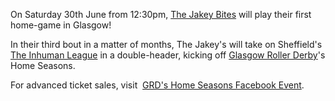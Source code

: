 <html><body><p>On Saturday 30th June from 12:30pm, <a title="The Jakey Bites Facebook Page" href="https://www.facebook.com/pages/The-Jakey-Bites-Scottish-Mens-Roller-Derby/190825187685857" target="_blank">The Jakey Bites</a> will play their first home-game in Glasgow!

In their third bout in a matter of months, The Jakey's will take on Sheffield's <a title="The Inhuman League Website" href="http://theinhumanleague.co.uk/" target="_blank">The Inhuman League</a> in a double-header, kicking off <a title="Glasgow Roller Derby Website" href="http://glasgowrollerderby.com/" target="_blank">Glasgow Roller Derby</a>'s Home Seasons.

For advanced ticket sales, visit  <a title="GRD Home Seasons Facebook Event" href="https://www.facebook.com/events/305967696128437/" target="_blank">GRD's Home Seasons Facebook Event</a>.</p></body></html>
